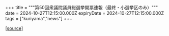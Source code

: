 +++
title = """第50回衆議院議員総選挙開票速報（最終・小選挙区のみ）"""
date = 2024-10-27T12:15:00.000Z
expiryDate = 2024-10-27T12:15:00.000Z
tags = ["kuriyama","news"]
+++


[[source]](https://www.town.kuriyama.hokkaido.jp/soshiki/15/29275.html)
